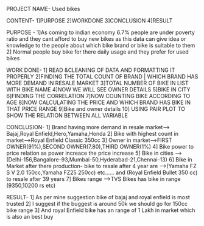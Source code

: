 PROJECT NAME- Used bikes

CONTENT-
  1]PURPOSE
  2]WORKDONE
  3]CONCLUSION
  4]RESULT
  

PURPOSE -
1]As coming to indian economy 6.7%  people are under poverty ratio and they cant afford to buy new bikes as this data can give idea or knowledge to the people about which bike brand or bike is suitable to them 
2] Normal people buy bike for there daily usage and they prefer for used bikes


WORK DONE-
1] READ &CLEANING OF DATA AND FORMATTING IT PROPERLY
2]FINDING THE TOTAL COUNT OF  BRAND  | WHICH BRAND HAS MORE DEMAND IN RESALE MARKET
3]TOTAL NUMBER OF BIKE IN LIST WITH BIKE NAME
4]NOW WE WILL SEE OWNER DETAILS
5]BIKE IN CITY
6]FINDING THE CORRELATION
7]NOW COUNTING BIKE ACCORDING TO AGE
8]NOW CALCULATING THE PRICE AND WHICH BRAND HAS BIKE IN THAT PRICE RANGE
9]Bike and owner details
10] USING PAIR PLOT TO SHOW THE RELATION BETWEEN ALL VARIABLE


CONCLUSION-
1] Brand having more demand in resale market--> Bajaj,Royal Enfield,Hero,Yamaha,Honda
2] Bike with highest count in market-->Royal Enfield Classic 350cc 
3] Owner in market-->FIRST OWNER(91%),SECOND OWNER(7.80),THIRD OWNER(1%)
4] Bike power to price relation as power increace the price increase
5] Bike in cities -->(Delhi-156,Bangalore-93,Mumbai-50,Hyderabad-21,Chennai-13) 6] Bike in Market after there production- bike to resale after 4 year are -->(Yamaha FZ S V       2.0 150cc,Yamaha FZ25 250cc) etc...... and (Royal Enfield Bullet 350 cc) to resale after 39 years
7] Bikes range -->TVS Bikes has bike in range (9350,10200 rs etc)


RESULT-
1] As per mine suggestion bike of bajaj and royal enfield is most trusted 
2] I suggest if the buggest is around 50k we should go for 150cc bike range 
3] And royal Enfield bike has an range of 1 Lakh in market which is also an best buy




